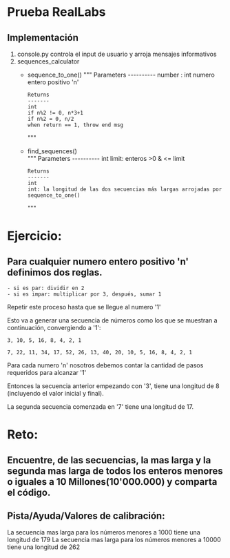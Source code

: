 # Prueba RealLabs

## Implementación
1. console.py controla el input de usuario y arroja mensajes informativos
2. sequences_calculator
    -   sequence_to_one()
        """
            Parameters
            ----------
            number : int
                numero entero positivo 'n'

            Returns
            -------
            int
            if n%2 != 0, n*3+1
            if n%2 = 0, n/2
            when return == 1, throw end msg
        """

    -   find_sequences()   
         """
            Parameters
            ----------
            int
                limit: enteros >0 & <= limit

            Returns
            -------
            int
            int: la longitud de las dos secuencias más largas arrojadas por sequence_to_one()
        """

# Ejercicio:

## Para cualquier numero entero positivo 'n' definimos dos reglas.
    - si es par: dividir en 2
    - si es impar: multiplicar por 3, después, sumar 1

Repetir este proceso hasta que se llegue al numero '1'

Esto va a generar una secuencia de números como los que se muestran a continuación, convergiendo a '1':

`3, 10, 5, 16, 8, 4, 2, 1`

`7, 22, 11, 34, 17, 52, 26, 13, 40, 20, 10, 5, 16, 8, 4, 2, 1`

Para cada numero 'n' nosotros debemos contar la cantidad de pasos requeridos para alcanzar '1'

Entonces la secuencia anterior empezando con '3', tiene una longitud de 8 (incluyendo el valor inicial y final).

La segunda secuencia comenzada en '7' tiene una longitud de 17.


# Reto:
## Encuentre, de las secuencias, la  mas larga y la segunda mas larga de todos los enteros menores o iguales a 10 Millones(10'000.000) y comparta el código.

## Pista/Ayuda/Valores de calibración:
La secuencia mas larga para los números menores a 1000 tiene una longitud de 179
La secuencia mas larga para los números menores a 10000 tiene una longitud de 262
